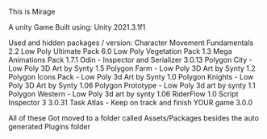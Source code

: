 This is Mirage

A unity Game Built using:
Unity 2021.3.1f1

Used and hidden packages / version:
Character Movement Fundamentals                     2.2
Low Poly Ultimate Pack                              6.0
Low Poly Vegetation Pack                            1.3
Mega Animations Pack                                1.7.1
Odin - Inspector and Serializer                     3.0.13
Polygon City - Low Poly 3D Art by Synty             1.5
Polygon Farm - Low Poly 3D Art by Synty             1.2
Polygon Icons Pack - Low Poly 3d Art by Synty       1.0
Polygon Knights - Low Poly 3D Art by Synty          1.06
Polygon Prototype - Low Poly 3d art by synty        1.1
Polygon Western - Low Poly 3d art by synty          1.06
RiderFlow                                           1.0
Script Inspector 3                                  3.0.31
Task Atlas - Keep on track and finish YOUR game     3.0.0



All of these Got moved to a folder called Assets/Packages
besides the auto generated Plugins folder



